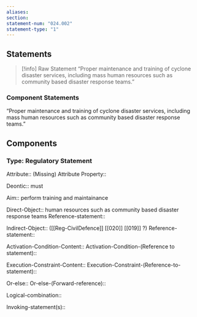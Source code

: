 ```yaml
---
aliases: 
section: 
statement-num: "024.002"
statement-type: "1"
---
```

## Statements 
> [!info] Raw Statement
> “Proper maintenance and training of cyclone disaster services, including mass human resources such as community based disaster response teams.” 
### Component Statements
“Proper maintenance and training of cyclone disaster services, including mass human resources such as community based disaster response teams.” 
 
## Components
### Type: Regulatory Statement
Attribute:: (Missing)
	Attribute Property::

Deontic:: must 

Aim:: perform training and maintainance

Direct-Object:: human resources such as community based disaster response teams
	Reference-statement::

Indirect-Object:: ([[Reg-CivilDefence]] [[020]] [[019]] ?)
	Reference-statement::

Activation-Condition-Content::
	Activation-Condition-(Reference to statement)::

Execution-Constraint-Content::
	Execution-Constraint-(Reference-to-statement)::

Or-else::
	Or-else-(Forward-reference)::

Logical-combination::

Invoking-statement(s)::